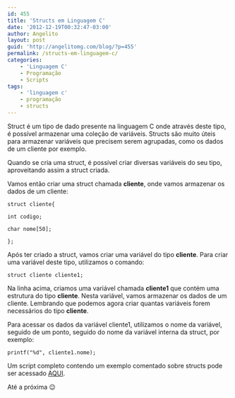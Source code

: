 ```yaml
---
id: 455
title: 'Structs em Linguagem C'
date: '2012-12-19T00:32:47-03:00'
author: Angelito
layout: post
guid: 'http://angelitomg.com/blog/?p=455'
permalink: /structs-em-linguagem-c/
categories:
    - 'Linguagem C'
    - Programação
    - Scripts
tags:
    - 'linguagem c'
    - programação
    - structs
---
```


Struct é um tipo de dado presente na linguagem C onde através deste tipo, é possível armazenar uma coleção de variáveis. Structs são muito úteis para armazenar variáveis que precisem serem agrupadas, como os dados de um cliente por exemplo.

Quando se cria uma struct, é possível criar diversas variáveis do seu tipo, aproveitando assim a struct criada.

Vamos então criar uma struct chamada **cliente**, onde vamos armazenar os dados de um cliente:

`struct cliente{`

`int codigo;`

`char nome[50];`

`};`

Após ter criado a struct, vamos criar uma variável do tipo **cliente**. Para criar uma variável deste tipo, utilizamos o comando:

`struct cliente cliente1;`

Na linha acima, criamos uma variável chamada **cliente1** que contém uma estrutura do tipo **cliente**. Nesta variável, vamos armazenar os dados de um cliente. Lembrando que podemos agora criar quantas variáveis forem necessários do tipo **cliente**.

Para acessar os dados da variável cliente1, utilizamos o nome da variável, seguido de um ponto, seguido do nome da variável interna da struct, por exemplo:

`printf("%d", cliente1.nome);`

Um script completo contendo um exemplo comentado sobre structs pode ser acessado [AQUI](https://angelitomg.github.io/downloads/exemplo_struct.c).

Até a próxima 😉